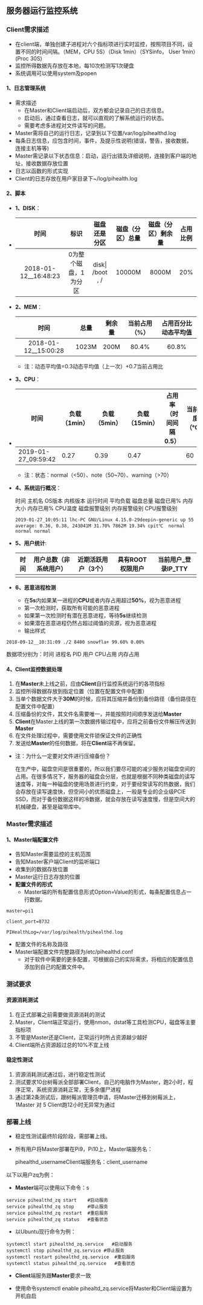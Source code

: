 ## 服务器运行监控系统

### Client需求描述

- 在client端，单独创建子进程对六个指标项进行实时监控，按照项目不同，设置不同的时间间隔。（MEM，CPU 5S）（Disk 1min）（SYSinfo， User  1min）(Proc 30S)
- 监控所得数据先存放在本地，每10次检测写1次硬盘
- 系统调用可以使用system及popen

#### 1、日志管理系统

- 需求描述
  - 在Master和Client端启动后，双方都会记录自己的日志信息。
  - 启动后，通过查看日志，就可以直观的了解系统运行的状态。
  - 需要考虑多进程对文件读写的问题。
- Master需将自己的运行日志，记录到以下位置/var/log/pihealthd.log
- 每条日志信息，应包含时间，事件，及提示性说明(错误，警告，接收数据，连接主机等等)
- Master需记录以下状态信息：启动，运行出错及详细说明，连接到客户端的地址，接收数据存放位置
- 日志以函数的形式实现
- Client的日志存放在用户家目录下~/log/pihealth.log

#### 2、脚本

- **1、DISK**：

- |         时间         |         标识         |   磁盘还是分区   | 磁盘（分区）总量 | 磁盘（分区）剩余量 | 占用比例 |
  | :------------------: | :------------------: | :--------------: | :--------------: | :----------------: | :------: |
  | 2018-01-12__16:48:23 | 0为整个磁盘，1为分区 | disk\| /boot , / |      10000M      |       8000M        |   20%    |

- **2、MEM**：

  |         时间         | 总量  | 剩余量 | 当前占用（%） | 占用百分比动态平均值 |
  | :------------------: | :---: | :----: | :-----------: | :------------------: |
  | 2018-01-12__15:00:28 | 1023M |  200M  |     80.4%     |        60.8%         |

  - 注：动态平均值=0.3动态平均值（上一次）+0.7当前占用比

- **3、CPU**：

- | 时间                | 负载（1min） | 负载（5min） | 负载（15min） | 占用率（时间间隔0.5） | 当前温度（℃） | 状态 |
  | ------------------- | ------------ | ------------ | ------------- | --------------------- | ------------- | ---- |
  | 2019-01-27_09:59:42 | 0.27         | 0.39         | 0.47          |                       | 60            | note |

  - 注：状态：normal（<50）、note（50~70）、warning（>70）

- **4、系统运行概况**：

  时间 主机名 OS版本 内核版本 运行时间 平均负载 磁盘总量 磁盘已用% 内存大小 内存已用% CPU温度 磁盘报警级别 内存报警级别 CPU报警级别

  ```shell
  2019-01-27_10:05:11 lhc-PC GNU/Linux 4.15.0-29deepin-generic up 55 average: 0.36, 0.38, 243041M 31.70% 7862M 19.34% cpit℃  normal normal normal
  ```

- **5、用户统计**:

  | 时间 | 用户总数（非系统用户） | 近期活跃用户（3个） | 具有ROOT权限用户 | 当前用户_登录IP_TTY |
  | ---- | ---------------------- | ------------------- | ---------------- | ------------------- |
  |      |                        |                     |                  |                     |

- **6、恶意进程检测**

  - 在**5s**内如果某一进程的**CPU**或者内存占用超过**50%**，视为恶意进程
  - 第一次检测时，获取所有可能的恶意进程
  - 如果第一次检测时有潜在恶意进程，等待**5s**继续检测
  - 如果潜在恶意进程仍然占超过阈值的资源，视为恶意进程
  - 输出样式

```
2018-09-12__10:31:09 ./2 8400 snowfla+ 99.60% 0.00%
```

数据项分别为：时间 进程名 PID 用户 CPU占用 内存占用

#### 4、Client监控数据处理

1. 在**Master**未上线之前，应由**Client**自行监控系统运行的各项指标
2. 监控所得数据存放到指定位置（位置在配置文件中配置）
3. 当单个数据文件大于**30M**的时候，应将其压缩并备份到备份路径（备份路径在配置文件中配置）
4. 压缩备份的文件，其文件名需要唯一，并能按照时间顺序发送给**Master**
5. **Client**在Master上线的第一次数据传输过程中，应将之前备份文件解压传送到**Master**
6. 在文件处理过程中，需要使用文件锁保证文件的正确性
7. 发送给**Master**的任何数据，将在**Client**端不再保留。

- 注：为什么一定要对文件进行压缩备份？

  在生产中，磁盘空间是很重要的，所以我们要尽可能的减少服务对磁盘空间的占用。在很多情况下，服务器的磁盘会分层，也就是根据不同种类磁盘的读写速度等，对每一种磁盘的使用场景进行约束，对于要经常读写的热数据，我们会存放在读写速度快，但空间小的优质磁盘上，一般是专业的企业级PCIE SSD，而对于备份数据这样的冷数据，就会存放在读写速度慢，但是空间大的机械硬盘，甚至是磁带库中。

### Master需求描述

#### 1、**Master端配置文件**

- 告知Master需要监控的主机范围
- 告知Master客户端Client的监听端口
- 收集到的数据存放位置
- Master运行日志存放的位置
- **配置文件的形式**
  - Master端的所有配置信息形式Option=Value的形式，每条配置信息占一行数据。

```
master=pi1
```

```
client_port=8732
```

```
PIHealthLog=/var/log/pihealth/pihealthd.log 
```

- 配置文件的名称及路径
- Master端配置文件完整路径为/etc/pihealthd.conf
  - 对于软件中需要的更多配置，可根据自己的实际需求，将相应的配置信息添加到自己的配置文件中。

### 测试要求

#### 资源消耗测试

1. 在正式部署之前需要做资源消耗的测试
2. Master，Client端正常运行，使用nmon，dstat等工具检测CPU，磁盘等主要指标项
3. 不管是Master还是Client，正常运行时所占资源越少越好
4. Client端所占资源超过总的10%不宜上线

#### 稳定性测试

1. 资源消耗测试通过后，进行稳定性测试
2. 测试要求10台树莓派全部部署Client，自己的电脑作为Master，跑2小时，程序正常，系统资源消耗正常，无多余僵尸进程
3. 通过第2条测试后，跟树莓派管理员申请，将Master迁移到树莓派上，1Master 对 5 Client跑12小时无异常为通过

### 部署上线

- 稳定性测试最终阶段阶段，需部署上线。

- 所有用户将Master部署在Pi9，Pi10上，Master端服务名：

  pihealthd_usernameClient端服务名：client_username

以下以用户zq为例：

- **Master**端可以使用以下命令：s

```
service pihealthd_zq start    #启动服务
service pihealthd_zq stop     #停止服务
service pihealthd_zq restart  #重启服务
service pihealthd_zq status   #查看状态
```

- 以Ubuntu现行命令为例：

```
systemctl start pihealthd_zq.service   #启动服务
systemctl stop pihealthd_zq.service	#停止服务
systemctl restart pihealthd_zq.service	#重启服务
systemctl status pihealthd_zq.service	#查看状态
```

- **Client**端服务跟**Master**要求一致

- 使用命令systemctl enable pihealtd_zq.service将Master和Client端设置为开机自启

